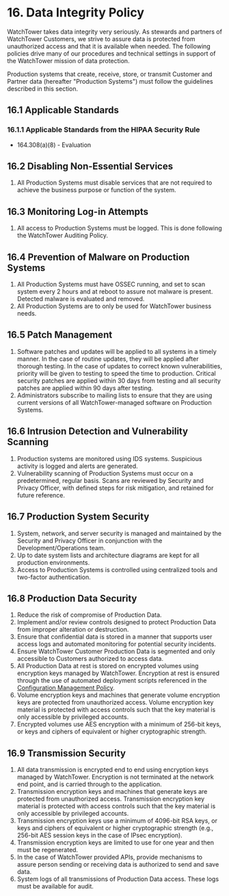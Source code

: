 # 16. Data Integrity Policy

WatchTower takes data integrity very seriously. As stewards and partners of WatchTower Customers, we strive to assure data is protected from unauthorized access and that it is available when needed. The following policies drive many of our procedures and technical settings in support of the WatchTower mission of data protection.

Production systems that create, receive, store, or transmit Customer and Partner data (hereafter "Production Systems") must follow the guidelines described in this section.

## 16.1 Applicable Standards

### 16.1.1 Applicable Standards from the HIPAA Security Rule

* 164.308(a)(8) - Evaluation

## 16.2 Disabling Non-Essential Services

1. All Production Systems must disable services that are not required to achieve the business purpose or function of the system.

## 16.3 Monitoring Log-in Attempts

1. All access to Production Systems must be logged. This is done following the WatchTower Auditing Policy.

## 16.4 Prevention of Malware on Production Systems

1. All Production Systems must have OSSEC running, and set to scan system every 2 hours and at reboot to assure not malware is present. Detected malware is evaluated and removed.
2. All Production Systems are to only be used for WatchTower business needs.

## 16.5 Patch Management

1. Software patches and updates will be applied to all systems in a timely manner. In the case of routine updates, they will be applied after thorough testing. In the case of updates to correct known vulnerabilities, priority will be given to testing to speed the time to production. Critical security patches are applied within 30 days from testing and all security patches are applied within 90 days after testing.
2. Administrators subscribe to mailing lists to ensure that they are using current versions of all WatchTower-managed software on Production Systems.

## 16.6 Intrusion Detection and Vulnerability Scanning

1. Production systems are monitored using IDS systems. Suspicious activity is logged and alerts are generated.
2. Vulnerability scanning of Production Systems must occur on a predetermined, regular basis. Scans are reviewed by Security and Privacy Officer, with defined steps for risk mitigation, and retained for future reference.

## 16.7 Production System Security

1. System, network, and server security is managed and maintained by the Security and Privacy Officer in conjunction with the Development/Operations team.
2. Up to date system lists and architecture diagrams are kept for all production environments.
3. Access to Production Systems is controlled using centralized tools and two-factor authentication.

## 16.8 Production Data Security

1. Reduce the risk of compromise of Production Data.
2. Implement and/or review controls designed to protect Production Data from improper alteration or destruction.
3. Ensure that confidential data is stored in a manner that supports user access logs and automated monitoring for potential security incidents.
4. Ensure WatchTower Customer Production Data is segmented and only accessible to Customers authorized to access data.
5. All Production Data at rest is stored on encrypted volumes using encryption keys managed by WatchTower. Encryption at rest is ensured through the use of automated deployment scripts referenced in the [Configuration Management Policy](#8.-configuration-management-policy).
6. Volume encryption keys and machines that generate volume encryption keys are protected from unauthorized access. Volume encryption key material is protected with access controls such that the key material is only accessible by privileged accounts.
7. Encrypted volumes use AES encryption with a minimum of 256-bit keys, or keys and ciphers of equivalent or higher cryptographic strength.

## 16.9 Transmission Security

1. All data transmission is encrypted end to end using encryption keys managed by WatchTower. Encryption is not terminated at the network end point, and is carried through to the application.
2. Transmission encryption keys and machines that generate keys are protected from unauthorized access. Transmission encryption key material is protected with access controls such that the key material is only accessible by privileged accounts.
3. Transmission encryption keys use a minimum of 4096-bit RSA keys, or keys and ciphers of equivalent or higher cryptographic strength (e.g., 256-bit AES session keys in the case of IPsec encryption).
4. Transmission encryption keys are limited to use for one year and then must be regenerated.
5. In the case of WatchTower provided APIs, provide mechanisms to assure person sending or receiving data is authorized to send and save data.
6. System logs of all transmissions of Production Data access. These logs must be available for audit.
